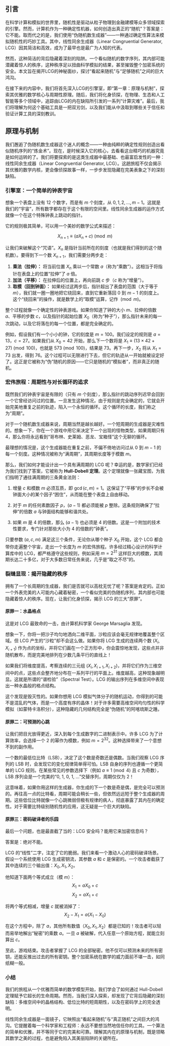 ## 引言
在科学计算和模拟的世界里，随机性是驱动从粒子物理到金融建模等众多领域探索的引擎。然而，计算机作为一种确定性机器，如何创造出真正的“随机”？答案是：它不能。取而代之的是，我们使用“伪随机数生成器”——一种通过确定性算法来模拟随机性的巧妙工具。其中，线性同余生成器（Linear Congruential Generator, LCG）因其简洁和高效，成为了最早也是最广为人知的代表。

然而，这种简洁的背后隐藏着深刻的陷阱。一个看似随机的数字序列，其内部可能潜藏着惊人的秩序，这种秩序足以扭曲科学模拟的结果，甚至摧毁整个加密系统的安全。本文旨在揭开LCG的神秘面纱，探讨“看起来随机”与“足够随机”之间的巨大鸿沟。

在接下来的内容中，我们将首先深入LCG的引擎室，即“第一章：原理与机制”，探索其优雅的数学核心与周期性原理。随后，我们将化身侦探，在物理、生态和人工智能等多个领域中，追踪由LCG的内在缺陷所引发的一系列“计算灾难”。最后，我们将理解为何这个基础工具是一把双刃剑，以及我们能从中汲取到哪些关于信任和验证计算工具的深刻教训。

## 原理与机制

我们邂逅了伪随机数生成器这个迷人的概念——一种由纯粹的确定性规则创造出看似随机序列的“炼金术”。现在，是时候深入它的核心，去看看这台精巧的机器究竟是如何运转的了。我们将要探索的是这类生成器中最基础、也最富启发性的一种：线性同余生成器（Linear Congruential Generator, LCG）。这趟旅程不仅会揭示其优雅的数学内核，更会像侦探故事一样，一步步发现隐藏在完美表象之下的深刻缺陷。

### 引擎室：一个简单的钟表宇宙

想象一个表盘上没有 12 个数字，而是有 $m$ 个刻度，从 $0, 1, 2, \ldots, m-1$。这就是我们的“宇宙”，所有数字都存在于这个有限的空间里。线性同余生成器的运作方式就像一个在这个特殊钟表上跳动的指针。

它的规则极其简单，可以用一个美妙的数学公式来描述：

$$X_{n+1} \equiv (aX_n + c) \pmod m$$

让我们来破解这个“咒语”。$X_n$ 是指针当前所在的刻度（也就是我们得到的这个随机数）。要得到下一个数 $X_{n+1}$，我们需要分两步走：
1.  **乘法（拉伸）：** 将当前位置 $X_n$ 乘以一个常数 $a$（称为“乘数”）。这相当于将指针在表盘上的位置“拉伸”了 $a$ 倍。
2.  **加法（平移）：** 在拉伸后的位置上，再向前跳 $c$ 步（$c$ 称为“增量”）。
3.  **取模（回到钟面）：** 如果经过这两步后，指针超出了表盘的范围（大于等于 $m$），我们就一圈一圈地把它绕回来，直到它重新落回 $0$ 到 $m-1$ 的刻度上。这个“绕回来”的操作，就是数学上的“取模”运算，记作 $\pmod m$。

整个过程就像一个确定性的钟表游戏。如果你知道了钟的大小 $m$、拉伸的倍数 $a$、平移的步数 $c$，以及指针的起始位置 $X_0$（称为“种子”），那么指针未来的每一次跳动，以及它将落在的每一个位置，都是完全确定的。

例如，假设我们有一个小小的钟，它的刻度是 $m=100$。我们设定的规则是 $a=13$，$c=27$。如果我们从 $X_0 = 42$ 开始，那么下一个数将是 $X_1 \equiv (13 \times 42 + 27) \pmod{100}$，也就是 $573 \pmod{100}$，结果是 $73$。再下一步，$X_2$ 将从 $X_1=73$ 出发，得到 $76$。这个过程可以无限进行下去，但它的轨迹从一开始就被设定好了。这正是它被称为“伪”随机的原因——它只是随机的“模拟者”，而非真正的随机。

### 宏伟旅程：周期性与对长循环的追求

既然我们的钟表宇宙是有限的（只有 $m$ 个刻度），那么指针的跳动序列迟早会回到一个它曾经访问过的位置。一旦发生这种情况，由于规则是完全确定的，它就会开始完美地重复之前的轨迹，陷入一个永恒的循环。这个循环的长度，我们称之为“周期”。

对于一个随机数生成器来说，周期当然是越长越好。一个短周期的生成器是灾难性的。想象一下，你在一个游戏中用它来决定下一个出现的怪物类型，如果周期只有 4，那么你将永远看到“哥布林、史莱姆、恶龙、宝箱怪”这个无聊的循环。

最理想的情况是，这个生成器能在重复之前，不偏不倚地访问过从 $0$ 到 $m-1$ 的每一个刻度。这种情况被称为“满周期”，其周期长度等于模数 $m$。

那么，我们如何才能设计出一个具有满周期的 LCG 呢？幸运的是，数学家们已经为我们找到了答案，它被称为 **Hull-Dobell 定理**。这个定理就像一张藏宝图，为我们指明了通往满周期的三条黄金法则：

1.  增量 $c$ 和模数 $m$ 必须互质，即 $\gcd(c, m) = 1$。这保证了“平移”的步长不会被钟面大小的某个因子“困住”，从而能在整个表盘上自由移动。

2.  对于 $m$ 的任何素数因子 $p$，$(a-1)$ 都必须能被 $p$ 整除。这条规则确保了“拉伸”的倍数 $a$ 与钟面结构能够和谐共处。

3.  如果 $m$ 是 4 的倍数，那么 $(a-1)$ 也必须是 4 的倍数。这是一个附加的技术性要求，专门针对那些大小为 4 的倍数的“钟表”。

只要参数 $(a, c, m)$ 满足这三个条件，无论你从哪个种子 $X_0$ 开始，这个 LCG 都会带你走遍整个宇宙，走出一个长度为 $m$ 的宏伟旅程。许多经过精心设计的科学计算库中的 LCG，都严格遵守这些规则，例如采用 $m=2^{31}$ 这样巨大的模数，其周期长达二十多亿，对于大多数日常任务来说，几乎是“取之不尽”的。

### 裂缝显现：揭开隐藏的秩序

拥有了一个长周期的生成器，我们是否就可以高枕无忧了呢？答案是肯定的。正如一个外表完美的人可能内心藏着秘密，一个看似完美的伪随机序列，其内部也可能隐藏着惊人的秩序。现在，让我们化身侦探，揭示 LCG 的三大“原罪”。

#### 原罪一：水晶格点

这是对 LCG 最致命的一击，由计算机科学家 George Marsaglia 发现。

想象一下，你将一把沙子均匀地洒向二维平面，沙粒应该会毫无规律地覆盖整个区域。但 LCG 产生的“沙粒”却不会这么做。如果你将 LCG 生成的连续两个数 $(X_i, X_{i+1})$ 作为点的坐标，并将它们画在一个正方形中，你会震惊地发现，这些点并非随机散布，而是完美地排列在少数几条平行的直线上！

如果我们将维度提高，考察连续的三元组 $(X_i, X_{i+1}, X_{i+2})$，并将它们作为三维空间中的点，这些点会整齐地分布在一系列平行的平面上。维度越高，这种现象越明显。这就是所谓的“谱检验”（Spectral Test）。LCG 的输出序列在多维空间中表现出一种水晶般的格点结构。

这个发现是毁灭性的。如果你想用 LCG 模拟气体分子的随机运动，你得到的可能不是混乱的气体，而是一个高度有序的晶体！对于许多需要高维空间均匀性的科学模拟（如蒙特卡洛积分），这种隐藏的几何结构完全是“伪随机”的阿喀琉斯之踵。

#### 原罪二：可预测的心跳

让我们把目光放得更近，深入到每个生成数字的二进制表示中。许多 LCG 为了计算效率，会选择一个 2 的幂作为模数，例如 $m=2^{32}$。这种选择带来了一个意想不到的副作用。

一个数的最低位比特（LSB），决定了这个数是奇数还是偶数。当我们观察 LCG 序列的 LSB 时，会发现它的变化规律简单得可怕。LSB 自身的序列也遵循一个更简单的 LCG 规则。在某些常见的参数选择下（例如 $a \equiv 1 \pmod 4$ 且 $c$ 为奇数），LSB 序列会是一个完美的“0, 1, 0, 1, ...”交替序列，周期仅仅为 2！

这意味着，如果你用这样的生成器，你生成的下一个数是奇是偶，是完全可以预测的。再往高一点的比特看，周期可能会稍长一些，但依然远远短于整个生成器的周期。这些低位比特就像一个心跳微弱但极有规律的病人，彻底暴露了其内在的确定性。对于需要比特级别随机性的应用，这无疑是一个巨大的缺陷。

#### 原罪三：密码破译者的乐园

最后一个问题，也是最直截了当的：LCG 安全吗？能用它来加密信息吗？

答案是：绝对不能。

LCG 的“线性”二字，注定了它的脆弱。我们来看一个激动人心的密码破译场景。假设一个系统使用 LCG 生成密钥流，其参数 $a$ 和 $c$ 是保密的。一个攻击者截获了其中连续的三个输出值：$X_0, X_1, X_2$。

他知道下面两个等式成立（模 $m$）：
$$
X_1 = a X_0 + c
$$
$$
X_2 = a X_1 + c
$$

将两个等式相减，增量 $c$ 就被消掉了：
$$
X_2 - X_1 = a (X_1 - X_0)
$$

在这个方程中，除了 $a$，其他所有数值（$X_0, X_1, X_2$）都是已知的！攻击者可以轻而易举地解出“秘密”的乘数 $a$。一旦 $a$ 被破解，代入任意一个原始方程，就能立刻算出 $c$。

至此，游戏结束。攻击者掌握了 LCG 的全部秘密。他不仅可以预测未来的所有密钥，还能反推出过去的所有密钥。整个加密系统在数学的威力面前不堪一击，如同纸糊一般。

### 小结

我们的旅程从一个优雅而简单的数学模型开始，我们学会了如何通过 Hull-Dobell 定理赋予它超长的生命周期。然而，当我们深入探索，却发现了它背后隐藏的深刻缺陷：多维空间中的晶格结构、低位比特的短周期性，以及在密码学上的完全透明。

线性同余生成器是一面镜子，它映照出“看起来随机”与“真正随机”之间巨大的鸿沟。它提醒着每一个科学家和工程师：永远不要想当然地信任你的工具。一个算法的简单和优雅，并不等同于它的完美和可靠。理解其内在的原理与机制，既是领略其数学之美的过程，也是避免陷入其美丽陷阱的关键所在。